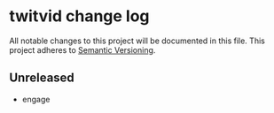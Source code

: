 # twitvid change log

All notable changes to this project will be documented in this file.
This project adheres to [Semantic Versioning](http://semver.org/).

## Unreleased
* engage
